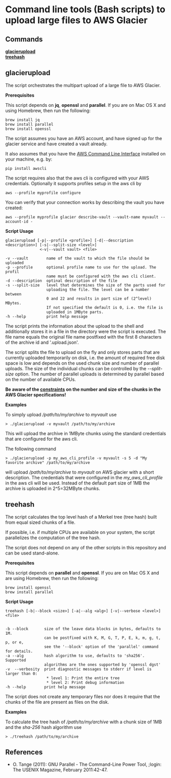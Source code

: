 # Command line tools (Bash scripts) to upload large files to AWS Glacier

## Commands
**[glacierupload](#glacierupload)**<br>
**[treehash](#treehash)**

## glacierupload

The script orchestrates the multipart upload of a large file to AWS Glacier.

**Prerequisites**

This script depends on **jq**, **openssl** and **parallel**. If you are
on Mac OS X and using Homebrew, then run the following:

    brew install jq
    brew install parallel
    brew install openssl

The script assumes you have an AWS account, and have signed up for the glacier
service and have created a vault already.

It also assumes that you have the
[AWS Command Line Interface](http://docs.aws.amazon.com/cli/latest/userguide/installing.html)
installed on your machine, e.g. by:

    pip install awscli

The script requires also that the aws cli is configured with your AWS credentials.
Optionally it supports profiles setup in the aws cli by

    aws --profile myprofile configure

You can verify that your connection works by describing the vault you have created:

    aws --profile myprofile glacier describe-vault --vault-name myvault --account-id -


**Script Usage**

    glacierupload [-p|--profile <profile>] [-d|--description <description>] [-s|--split-size <level>]
                   <-v|--vault vault> <file>

    -v --vault        name of the vault to which the file should be uploaded  
    -p --profile      optional profile name to use for the upload. The profil
                      name must be configured with the aws cli client.
    -d --description  optinal description of the file
    -s --split-size   level that determines the size of the parts used for
                      uploading the file. The level can be a number between
                      0 and 22 and results in part size of (2^level) MBytes.
                      If not specified the default is 0, i.e. the file is
                      uploaded in 1MByte parts.
    -h --help         print help message

The script prints the information about the upload to the shell and
additionally stores it in a file in the directory were the script is executed.
The file name equals the original file name postfixed with the first 8 characters
of the archive id and '.upload.json'.

The script splits the file to upload on the fly and only stores parts that are
currently uploaded temporarily on disk, i.e. the amount of required free disk
space is low and depends on the used chunk size and number of parallel uploads.
The size of the individual chunks can be controlled by the *--split-size* option.
The number of parallel uploads is determined by parallel based on the number of
available CPUs.

**Be aware of the [constraints](https://docs.aws.amazon.com/amazonglacier/latest/dev/uploading-archive-mpu.html#qfacts)
on the number and size of the chunks in the AWS Glacier specifications!**

**Examples**

To simply upload */path/to/my/archive* to *myvault* use

    > ./glacierupload -v myvault /path/to/my/archive

This will upload the archive in 1MByte chunks using the standard credentials
that are configured for the aws cli.

The following command

    > ./glacierupload -p my_aws_cli_profile -v myvault -s 5 -d "My favorite archive" /path/to/my/archive

will upload */path/to/my/archive* to *myvault* on AWS glacier with a short
description. The credentials that were configured in the *my_aws_cli_profile*
in the aws cli will be used. Instead of the default part size of 1MB the
archive is uploaded in 2^5=32MByte chunks.

## treehash

The script calculates the top level hash of a Merkel tree (tree hash) built from
equal sized chunks of a file.

If possible, i.e. if multiple CPUs are available on your system, the script
parallelizes the computation of the tree hash.

The script does not depend on any of the other scripts in this repository and can
be used stand-alone.

**Prerequisites**

This script depends on **parallel** and **openssl**. If you are on Mac OS X
and are using Homebrew, then run the following:

    brew install openssl
    brew install parallel

**Script Usage**

    treehash [-b|--block <size>] [-a|--alg <alg>] [-v|--verbose <level>] <file>


    -b --block       size of the leave data blocks in bytes, defaults to 1M.
                     can be postfixed with K, M, G, T, P, E, k, m, g, t, p, or e,
                     see the '--block' option of the 'parallel' command for details.
    -a --alg         hash algorithm to use, defaults to 'sha256'. Supported
                     algorithms are the ones supported by 'openssl dgst'
    -v  --verbosity  print diagnostic messages to stderr if level is larger than 0:
                      * level 1: Print the entire tree
                      * level 2: Print debug information
    -h --help        print help message

The script does not create any temporary files nor does it require that the chunks
of the file are present as files on the disk.

**Examples**

To calculate the tree hash of */path/to/my/archive* with a chunk size of 1MB and
the *sha-256* hash algorithm use

    > ./treehash /path/to/my/archive


## References

* O. Tange (2011): GNU Parallel - The Command-Line Power Tool, ;login: The USENIX Magazine, February 2011:42-47.
